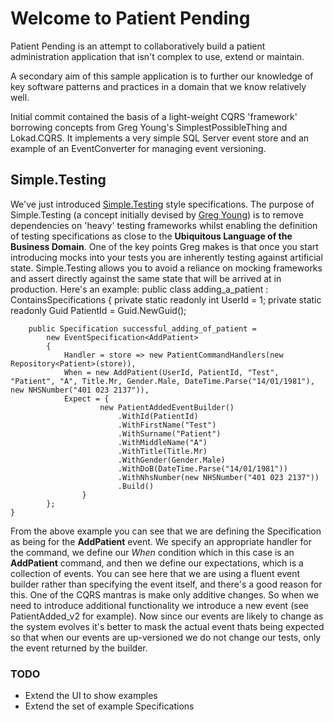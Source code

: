 # Welcome to Patient Pending

Patient Pending is an attempt to collaboratively build a patient administration application that isn't complex to use, extend or maintain.

A secondary aim of this sample application is to further our knowledge of key software patterns and practices in a domain that we know relatively well.

Initial commit contained the basis of a light-weight CQRS 'framework' borrowing concepts from Greg Young's SimplestPossibleThing and Lokad.CQRS. It implements a very simple SQL Server event store and an example of an EventConverter for managing event versioning.

## Simple.Testing

We've just introduced [Simple.Testing](https://github.com/gregoryyoung/Simple.Testing) style specifications. The purpose of Simple.Testing (a concept initially devised by [Greg Young](http://www.twitter.com/gregyoung)) is to remove dependencies on 'heavy' testing frameworks whilst enabling the definition of testing specifications as close to the **Ubiquitous Language of the Business Domain**.  One of the key points Greg makes is that once you start introducing mocks into your tests you are inherently testing against artificial state.  Simple.Testing allows you to avoid a reliance on mocking frameworks and assert directly against the same state that will be arrived at in production.  Here's an example:
public class adding_a_patient : ContainsSpecifications 
{
        private static readonly int UserId = 1;
        private static readonly Guid PatientId = Guid.NewGuid();

        public Specification successful_adding_of_patient =
            new EventSpecification<AddPatient>
            {
                Handler = store => new PatientCommandHandlers(new Repository<Patient>(store)),
                When = new AddPatient(UserId, PatientId, "Test", "Patient", "A", Title.Mr, Gender.Male, DateTime.Parse("14/01/1981"), new NHSNumber("401 023 2137")),
                Expect = {
		                new PatientAddedEventBuilder()
						    .WithId(PatientId)
						    .WithFirstName("Test")
						    .WithSurname("Patient")
                            .WithMiddleName("A")
                            .WithTitle(Title.Mr)
                            .WithGender(Gender.Male)
							.WithDoB(DateTime.Parse("14/01/1981"))
						    .WithNhsNumber(new NHSNumber("401 023 2137"))
						    .Build()
		            }
            };
    }
From the above example you can see that we are defining the Specification as being for the **AddPatient** event. We specify an appropriate handler for the command, we define our _When_ condition which in this case is an **AddPatient** command, and then we define our expectations, which is a collection of events.  You can see here that we are using a fluent event builder rather than specifying the event itself, and there's a good reason for this. One of the CQRS mantras is make only additive changes. So when we need to introduce additional functionality we introduce a new event (see PatientAdded_v2 for example). Now since our events are likely to change as the system evolves it's better to mask the actual event thats being expected so that when our events are up-versioned we do not change our tests, only the event returned by the builder.

### TODO
* Extend the UI to show examples
* Extend the set of example Specifications
